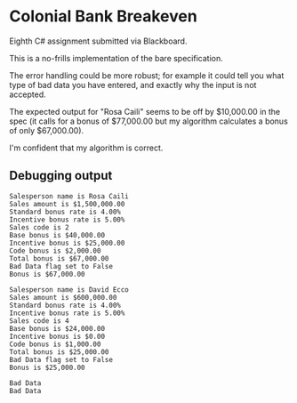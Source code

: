 # Colonial Bank Breakeven
Eighth C# assignment submitted via Blackboard.

This is a no-frills implementation of the bare specification.

The error handling could be more robust; for example it could
tell you what type of bad data you have entered, and exactly why
the input is not accepted.

The expected output for "Rosa Caili" seems to be off by $10,000.00 
in the spec (it calls for a bonus of $77,000.00 but my algorithm
calculates a bonus of only $67,000.00).

I'm confident that my algorithm is correct.

## Debugging output
```
Salesperson name is Rosa Caili
Sales amount is $1,500,000.00
Standard bonus rate is 4.00%
Incentive bonus rate is 5.00%
Sales code is 2
Base bonus is $40,000.00
Incentive bonus is $25,000.00
Code bonus is $2,000.00
Total bonus is $67,000.00
Bad Data flag set to False
Bonus is $67,000.00

Salesperson name is David Ecco
Sales amount is $600,000.00
Standard bonus rate is 4.00%
Incentive bonus rate is 5.00%
Sales code is 4
Base bonus is $24,000.00
Incentive bonus is $0.00
Code bonus is $1,000.00
Total bonus is $25,000.00
Bad Data flag set to False
Bonus is $25,000.00

Bad Data
Bad Data
```
